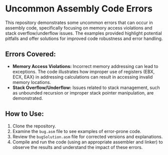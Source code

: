 # Uncommon Assembly Code Errors

This repository demonstrates some uncommon errors that can occur in assembly code, specifically focusing on memory access violations and stack overflow/underflow issues.  The examples provided highlight potential pitfalls and offer solutions for improved code robustness and error handling.

## Errors Covered:

* **Memory Access Violations:** Incorrect memory addressing can lead to exceptions.  The code illustrates how improper use of registers (EBX, ECX, EAX) in addressing calculations can result in accessing invalid memory locations.
* **Stack Overflow/Underflow:**  Issues related to stack management, such as unbounded recursion or improper stack pointer manipulation, are demonstrated. 

## How to Use:

1. Clone the repository.
2. Examine the `bug.asm` file to see examples of error-prone code.
3. Review the `bugSolution.asm` file for corrected versions and explanations.
4. Compile and run the code (using an appropriate assembler and linker) to observe the results and understand the impact of these errors.